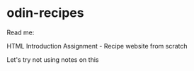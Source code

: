 # odin-recipes
Read me: 

HTML Introduction Assignment - Recipe website from scratch

Let's try not using notes on this
